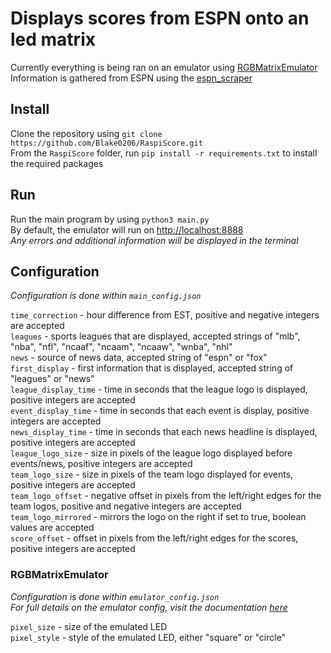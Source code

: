 # Displays scores from ESPN onto an led matrix
Currently everything is being ran on an emulator using [RGBMatrixEmulator](https://github.com/ty-porter/RGBMatrixEmulator) \
Information is gathered from ESPN using the [espn_scraper](https://github.com/andr3w321/espn_scraper)


## Install
Clone the repository using `git clone https://github.com/Blake0206/RaspiScore.git` \
From the `RaspiScore` folder, run `pip install -r requirements.txt` to install the required packages


## Run
Run the main program by using `python3 main.py` \
By default, the emulator will run on [http://localhost:8888](http://localhost:8888) \
*Any errors and additional information will be displayed in the terminal*


## Configuration
*Configuration is done within `main_config.json`*

`time_correction` - hour difference from EST, positive and negative integers are accepted \
`leagues` - sports leagues that are displayed, accepted strings of "mlb", "nba", "nfl", "ncaaf", "ncaam", "ncaaw", "wnba", "nhl" \
`news` - source of news data, accepted string of "espn" or "fox" \
`first_display` - first information that is displayed, accepted string of "leagues" or "news" \
`league_display_time` - time in seconds that the league logo is displayed, positive integers are accepted \
`event_display_time` - time in seconds that each event is display, positive integers are accepted \
`news_display_time` - time in seconds that each news headline is displayed, positive integers are accepted \
`league_logo_size` - size in pixels of the league logo displayed before events/news, positive integers are accepted \
`team_logo_size` - size in pixels of the team logo displayed for events, positive integers are accepted \
`team_logo_offset` - negative offset in pixels from the left/right edges for the team logos, positive and negative integers are accepted \
`team_logo_mirrored` - mirrors the logo on the right if set to true, boolean values are accepted \
`score_offset` - offset in pixels from the left/right edges for the scores, positive integers are accepted

### RGBMatrixEmulator
*Configuration is done within `emulator_config.json`* \
*For full details on the emulator config, visit the documentation [here](https://github.com/ty-porter/RGBMatrixEmulator#customization)*

`pixel_size` - size of the emulated LED \
`pixel_style` - style of the emulated LED, either "square" or "circle"
